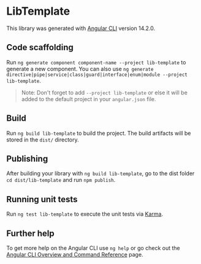 # LibTemplate

This library was generated with [Angular CLI](https://github.com/angular/angular-cli) version 14.2.0.

## Code scaffolding

Run `ng generate component component-name --project lib-template` to generate a new component. You can also use `ng generate directive|pipe|service|class|guard|interface|enum|module --project lib-template`.
> Note: Don't forget to add `--project lib-template` or else it will be added to the default project in your `angular.json` file. 

## Build

Run `ng build lib-template` to build the project. The build artifacts will be stored in the `dist/` directory.

## Publishing

After building your library with `ng build lib-template`, go to the dist folder `cd dist/lib-template` and run `npm publish`.

## Running unit tests

Run `ng test lib-template` to execute the unit tests via [Karma](https://karma-runner.github.io).

## Further help

To get more help on the Angular CLI use `ng help` or go check out the [Angular CLI Overview and Command Reference](https://angular.io/cli) page.
